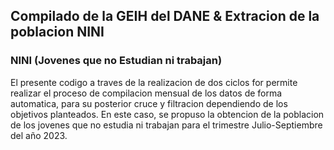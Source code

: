 ## Compilado de la GEIH del DANE & Extracion de la poblacion NINI 
### NINI (Jovenes que no Estudian ni trabajan)

El presente codigo a traves de la realizacion de dos ciclos for permite realizar el proceso de compilacion mensual de los datos de forma automatica, para su posterior cruce y filtracion dependiendo de los objetivos planteados.
En este caso, se propuso la obtencion de la poblacion de los jovenes que no estudia ni trabajan para el trimestre Julio-Septiembre del año 2023.
